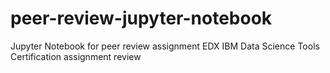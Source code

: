# peer-review-jupyter-notebook
Jupyter Notebook for peer review assignment
EDX IBM Data Science Tools Certification assignment review
